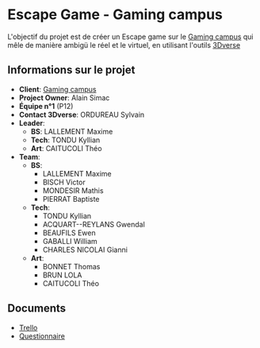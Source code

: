 # Escape Game - Gaming campus

L'objectif du projet est de créer un Escape game sur le [Gaming campus](https://gamingcampus.fr) qui mêle de manière ambigü le réel et le virtuel, en utilisant l'outils [3Dverse](https://www.3dverse.com/)

## Informations sur le projet
- **Client**: [Gaming campus](https://gamingcampus.fr)
- **Project Owner**: Alain Simac
- **Équipe n°1** (P12)
- **Contact 3Dverse**: ORDUREAU Sylvain
- **Leader**:
  - **BS**: LALLEMENT Maxime
  - **Tech**: TONDU Kyllian
  - **Art**: CAITUCOLI Théo
- **Team**:
    - **BS**:
      - LALLEMENT Maxime
      - BISCH Victor
      - MONDESIR Mathis
      - PIERRAT Baptiste
    - **Tech**:
      - TONDU Kyllian
      - ACQUART--REYLANS Gwendal
      - BEAUFILS Ewen
      - GABALLI William
      - CHARLES NICOLAI Gianni
    - **Art**:
      - BONNET Thomas
      - BRUN LOLA
      - CAITUCOLI Théo

## Documents
- [Trello](https://trello.com/invite/b/RLhvIHjK/ATTI185d98630e6c496cb04633d8a70e4e2cE0757EB6/code-criminel)
- [Questionnaire](https://docs.google.com/forms/d/e/1FAIpQLSfBzT9EPPEND_MC7lFTaCr7AfaF2OL8Nw2ok1ISjnbgfuc5Rg/viewform?usp=sf_link)
